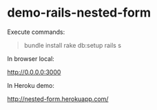 demo-rails-nested-form
======================

Execute commands:

  > bundle install
  > rake db:setup
  > rails s

In browser local:

  http://0.0.0.0:3000

In Heroku demo:

  http://nested-form.herokuapp.com/